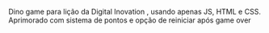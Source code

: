 Dino game para lição da Digital Inovation , usando apenas JS, HTML e CSS.
Aprimorado com sistema de pontos e opção de reiniciar após game over
